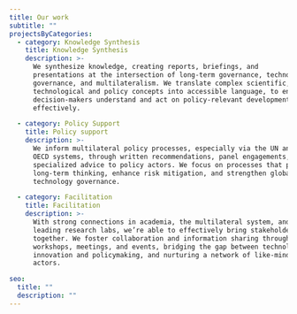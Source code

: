 ```yaml
---
title: Our work
subtitle: ""
projectsByCategories:
  - category: Knowledge Synthesis
    title: Knowledge Synthesis
    description: >-
      We synthesize knowledge, creating reports, briefings, and
      presentations at the intersection of long-term governance, technology
      governance, and multilateralism. We translate complex scientific,
      technological and policy concepts into accessible language, to ensure that
      decision-makers understand and act on policy-relevant developments
      effectively.

  - category: Policy Support
    title: Policy support
    description: >-
      We inform multilateral policy processes, especially via the UN and
      OECD systems, through written recommendations, panel engagements, and
      specialized advice to policy actors. We focus on processes that promote
      long-term thinking, enhance risk mitigation, and strengthen global
      technology governance.

  - category: Facilitation
    title: Facilitation
    description: >-
      With strong connections in academia, the multilateral system, and
      leading research labs, we’re able to effectively bring stakeholders
      together. We foster collaboration and information sharing through our
      workshops, meetings, and events, bridging the gap between technological
      innovation and policymaking, and nurturing a network of like-minded
      actors.

seo:
  title: ""
  description: ""
---
```

